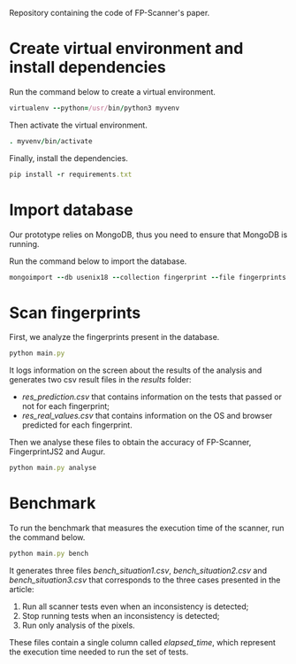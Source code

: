 Repository containing the code of FP-Scanner's paper.

# Create virtual environment and install dependencies

Run the command below to create a virtual environment.
```ruby
virtualenv --python=/usr/bin/python3 myvenv
```

Then activate the virtual environment.
```ruby
. myvenv/bin/activate
```

Finally, install the dependencies.
```ruby
pip install -r requirements.txt
```

# Import database

Our prototype relies on MongoDB, thus you need to ensure that MongoDB is running.

Run the command below to import the database. 
```ruby
mongoimport --db usenix18 --collection fingerprint --file fingerprints.json 
```

# Scan fingerprints

First, we analyze the fingerprints present in the database.

```ruby
python main.py
```

It logs information on the screen about the results of the analysis and generates two csv result files in the *results* folder:
- *res_prediction.csv* that contains information on the tests that passed or not for each fingerprint;
- *res_real_values.csv* that contains information on the OS and browser predicted for each fingerprint.

Then we analyse these files to obtain the accuracy of FP-Scanner, FingerprintJS2 and Augur.

```ruby
python main.py analyse
```


# Benchmark

To run the benchmark that measures the execution time of the scanner, run the command below.
```ruby
python main.py bench
```

It generates three files *bench_situation1.csv*, *bench_situation2.csv* and *bench_situation3.csv* that corresponds to
the three cases presented in the article:
1. Run all scanner tests even when an inconsistency is detected;
2. Stop running tests when an inconsistency is detected;
3. Run only analysis of the pixels.

These files contain a single column called *elapsed_time*, which represent the execution time 
needed to run the set of tests.
